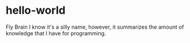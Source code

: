 # hello-world
Fly Brain
I know it's a silly name, however, it summarizes the amount of knowledge that I have for programming.
